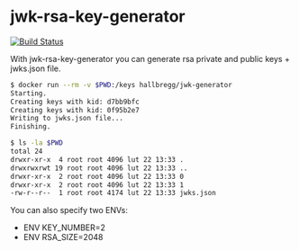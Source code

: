 # jwk-rsa-key-generator
[![Build Status](https://travis-ci.org/HallBregg/jwk-rsa-key-generator.svg?branch=master)](https://travis-ci.org/HallBregg/jwk-rsa-key-generator)

With jwk-rsa-key-generator you can generate rsa private and public keys + jwks.json file.

```sh
$ docker run --rm -v $PWD:/keys hallbregg/jwk-generator
Starting.
Creating keys with kid: d7bb9bfc
Creating keys with kid: 0f95b2e7
Writing to jwks.json file...
Finishing.

$ ls -la $PWD
total 24
drwxr-xr-x  4 root root 4096 lut 22 13:33 .
drwxrwxrwt 19 root root 4096 lut 22 13:33 ..
drwxr-xr-x  2 root root 4096 lut 22 13:33 0
drwxr-xr-x  2 root root 4096 lut 22 13:33 1
-rw-r--r--  1 root root 4174 lut 22 13:33 jwks.json
```

You can also specify two ENVs:
* ENV KEY_NUMBER=2
* ENV RSA_SIZE=2048
